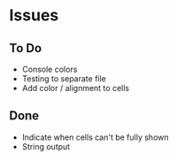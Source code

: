 # Issues

## To Do

* Console colors
* Testing to separate file
* Add color / alignment to cells

## Done

* Indicate when cells can't be fully shown
* String output
